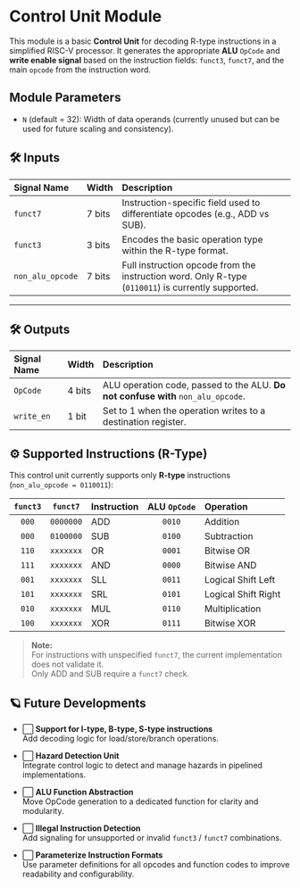 # Control Unit Module

This module is a basic **Control Unit** for decoding R-type instructions in a simplified RISC-V processor.
It generates the appropriate **ALU** `OpCode` and **write enable signal** based on the instruction fields: `funct3`, `funct7`, and the main `opcode` from the instruction word.

## Module Parameters

- `N` (default = 32): Width of data operands (currently unused but can be used for future scaling and consistency). 

## 🛠️ Inputs 

| **Signal Name** | **Width** | **Description** |
|:----------------|:----------|:----------------|
| `funct7`         | 7 bits     | Instruction-specific field used to differentiate opcodes (e.g., ADD vs SUB). |
| `funct3`         | 3 bits     | Encodes the basic operation type within the R-type format. |
| `non_alu_opcode` | 7 bits     | Full instruction opcode from the instruction word. Only R-type (`0110011`) is currently supported. |

---

## 🛠️ Outputs 

| **Signal Name** | **Width** | **Description** |
|:----------------|:----------|:----------------|
| `OpCode`         | 4 bits     | ALU operation code, passed to the ALU. **Do not confuse with** `non_alu_opcode`. |
| `write_en`       | 1 bit      | Set to 1 when the operation writes to a destination register. |


## ⚙️ Supported Instructions (R-Type)

This control unit currently supports only **R-type** instructions (`non_alu_opcode = 0110011`):

| `funct3` | `funct7`  | **Instruction** | **ALU `OpCode`** | **Operation**            |
|:--------:|:---------:|:----------------|:----------------:|:--------------------------|
| `000`    | `0000000` | ADD              | `0010`            | Addition                  |
| `000`    | `0100000` | SUB              | `0100`            | Subtraction               |
| `110`    | `xxxxxxx` | OR               | `0001`            | Bitwise OR                |
| `111`    | `xxxxxxx` | AND              | `0000`            | Bitwise AND               |
| `001`    | `xxxxxxx` | SLL              | `0011`            | Logical Shift Left        |
| `101`    | `xxxxxxx` | SRL              | `0101`            | Logical Shift Right       |
| `010`    | `xxxxxxx` | MUL              | `0110`            | Multiplication            |
| `100`    | `xxxxxxx` | XOR              | `0111`            | Bitwise XOR               |

> **Note:**  
> For instructions with unspecified `funct7`, the current implementation does not validate it.  
> Only ADD and SUB require a `funct7` check.


## 🪐 Future Developments

- ⬜ **Support for I-type, B-type, S-type instructions**  
  Add decoding logic for load/store/branch operations.

- ⬜ **Hazard Detection Unit**  
  Integrate control logic to detect and manage hazards in pipelined implementations.

- ⬜ **ALU Function Abstraction**  
  Move OpCode generation to a dedicated function for clarity and modularity.

- ⬜ **Illegal Instruction Detection**  
  Add signaling for unsupported or invalid `funct3` / `funct7` combinations.

- ⬜ **Parameterize Instruction Formats**  
  Use parameter definitions for all opcodes and function codes to improve readability and configurability.
